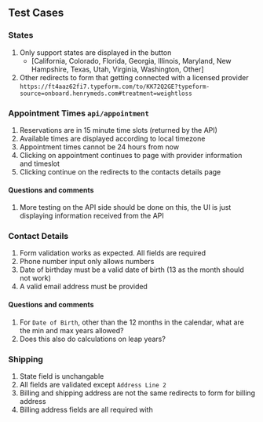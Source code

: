 ## Test Cases

### States
1. Only support states are displayed in the button
    * [California, Colorado, Florida, Georgia, Illinois, Maryland, New Hampshire, Texas, Utah, Virginia, Washington, Other]
2. Other redirects to form that getting connected with a licensed provider `https://ft4aaz62fi7.typeform.com/to/KK72Q2GE?typeform-source=onboard.henrymeds.com#treatment=weightloss`

### Appointment Times `api/appointment`
1. Reservations are in 15 minute time slots (returned by the API)
2. Available times are displayed according to local timezone
3. Appointment times cannot be 24 hours from now
4. Clicking on appointment continues to page with provider information and timeslot
5. Clicking continue on the redirects to the contacts details page

#### Questions and comments
1. More testing on the API side should be done on this, the UI is just displaying information received from the API

### Contact Details
1. Form validation works as expected. All fields are required
2. Phone number input only allows numbers
3. Date of birthday must be a valid date of birth (13 as the month should not work)
4. A valid email address must be provided

#### Questions and comments
1. For `Date of Birth`, other than the 12 months in the calendar, what are the min and max years allowed?
2. Does this also do calculations on leap years?

### Shipping
1. State field is unchangable
2. All fields are validated except `Address Line 2`
3. Billing and shipping address are not the same redirects to form for billing address
4. Billing address fields are all required with